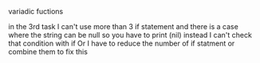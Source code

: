 variadic fuctions

in the 3rd task I can't use more than 3 if statement 
and there is a case where the string can be null so you have to print
(nil) instead I can't check that condition with if Or I have to reduce
the number of if statment or combine them to fix this
